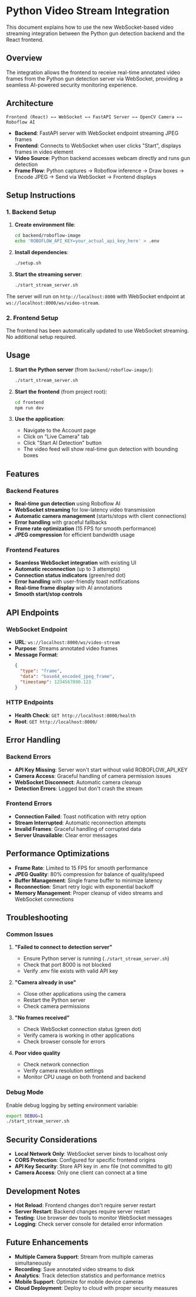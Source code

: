# Python Video Stream Integration

This document explains how to use the new WebSocket-based video streaming integration between the Python gun detection backend and the React frontend.

## Overview

The integration allows the frontend to receive real-time annotated video frames from the Python gun detection server via WebSocket, providing a seamless AI-powered security monitoring experience.

## Architecture

```
Frontend (React) ←→ WebSocket ←→ FastAPI Server ←→ OpenCV Camera ←→ Roboflow AI
```

- **Backend**: FastAPI server with WebSocket endpoint streaming JPEG frames
- **Frontend**: Connects to WebSocket when user clicks "Start", displays frames in video element
- **Video Source**: Python backend accesses webcam directly and runs gun detection
- **Frame Flow**: Python captures → Roboflow inference → Draw boxes → Encode JPEG → Send via WebSocket → Frontend displays

## Setup Instructions

### 1. Backend Setup

1. **Create environment file**:
   ```bash
   cd backend/roboflow-image
   echo 'ROBOFLOW_API_KEY=your_actual_api_key_here' > .env
   ```

2. **Install dependencies**:
   ```bash
   ./setup.sh
   ```

3. **Start the streaming server**:
   ```bash
   ./start_stream_server.sh
   ```

The server will run on `http://localhost:8000` with WebSocket endpoint at `ws://localhost:8000/ws/video-stream`.

### 2. Frontend Setup

The frontend has been automatically updated to use WebSocket streaming. No additional setup required.

## Usage

1. **Start the Python server** (from `backend/roboflow-image/`):
   ```bash
   ./start_stream_server.sh
   ```

2. **Start the frontend** (from project root):
   ```bash
   cd frontend
   npm run dev
   ```

3. **Use the application**:
   - Navigate to the Account page
   - Click on "Live Camera" tab
   - Click "Start AI Detection" button
   - The video feed will show real-time gun detection with bounding boxes

## Features

### Backend Features
- **Real-time gun detection** using Roboflow AI
- **WebSocket streaming** for low-latency video transmission
- **Automatic camera management** (starts/stops with client connections)
- **Error handling** with graceful fallbacks
- **Frame rate optimization** (15 FPS for smooth performance)
- **JPEG compression** for efficient bandwidth usage

### Frontend Features
- **Seamless WebSocket integration** with existing UI
- **Automatic reconnection** (up to 3 attempts)
- **Connection status indicators** (green/red dot)
- **Error handling** with user-friendly toast notifications
- **Real-time frame display** with AI annotations
- **Smooth start/stop controls**

## API Endpoints

### WebSocket Endpoint
- **URL**: `ws://localhost:8000/ws/video-stream`
- **Purpose**: Streams annotated video frames
- **Message Format**:
  ```json
  {
    "type": "frame",
    "data": "base64_encoded_jpeg_frame",
    "timestamp": 1234567890.123
  }
  ```

### HTTP Endpoints
- **Health Check**: `GET http://localhost:8000/health`
- **Root**: `GET http://localhost:8000/`

## Error Handling

### Backend Errors
- **API Key Missing**: Server won't start without valid ROBOFLOW_API_KEY
- **Camera Access**: Graceful handling of camera permission issues
- **WebSocket Disconnect**: Automatic camera cleanup
- **Detection Errors**: Logged but don't crash the stream

### Frontend Errors
- **Connection Failed**: Toast notification with retry option
- **Stream Interrupted**: Automatic reconnection attempts
- **Invalid Frames**: Graceful handling of corrupted data
- **Server Unavailable**: Clear error messages

## Performance Optimizations

- **Frame Rate**: Limited to 15 FPS for smooth performance
- **JPEG Quality**: 80% compression for balance of quality/speed
- **Buffer Management**: Single frame buffer to minimize latency
- **Reconnection**: Smart retry logic with exponential backoff
- **Memory Management**: Proper cleanup of video streams and WebSocket connections

## Troubleshooting

### Common Issues

1. **"Failed to connect to detection server"**
   - Ensure Python server is running (`./start_stream_server.sh`)
   - Check that port 8000 is not blocked
   - Verify .env file exists with valid API key

2. **"Camera already in use"**
   - Close other applications using the camera
   - Restart the Python server
   - Check camera permissions

3. **"No frames received"**
   - Check WebSocket connection status (green dot)
   - Verify camera is working in other applications
   - Check browser console for errors

4. **Poor video quality**
   - Check network connection
   - Verify camera resolution settings
   - Monitor CPU usage on both frontend and backend

### Debug Mode

Enable debug logging by setting environment variable:
```bash
export DEBUG=1
./start_stream_server.sh
```

## Security Considerations

- **Local Network Only**: WebSocket server binds to localhost only
- **CORS Protection**: Configured for specific frontend origins
- **API Key Security**: Store API key in .env file (not committed to git)
- **Camera Access**: Only one client can connect at a time

## Development Notes

- **Hot Reload**: Frontend changes don't require server restart
- **Server Restart**: Backend changes require server restart
- **Testing**: Use browser dev tools to monitor WebSocket messages
- **Logging**: Check server console for detailed error information

## Future Enhancements

- **Multiple Camera Support**: Stream from multiple cameras simultaneously
- **Recording**: Save annotated video streams to disk
- **Analytics**: Track detection statistics and performance metrics
- **Mobile Support**: Optimize for mobile device cameras
- **Cloud Deployment**: Deploy to cloud with proper security measures
